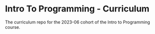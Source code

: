 # Intro To Programming - Curriculum

The curriculum repo for the 2023-06 cohort of the Intro to Programming course.

